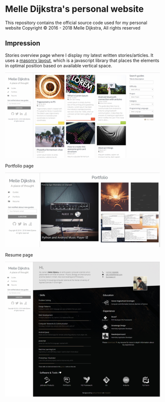 # Melle Dijkstra's personal website

This repository contains the official source code used for my personal website
Copyright © 2016 - 2018 Melle Dijkstra, All rights reserved

## Impression

Stories overview page where I display my latest written stories/articles.
It uses a [masonry layout](https://masonry.desandro.com/), which is a javascript library
that places the elements in optimal position based on available vertical space. 

![Guides Overview](project-files/guides-overview.png)

Portfolio page

![Portfolio](project-files/portfolio.jpg)

Resume page

![Resume](project-files/resume.jpg)
